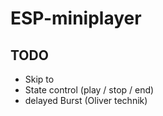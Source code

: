 # ESP-miniplayer

## TODO
- Skip to
- State control (play / stop / end)
- delayed Burst (Oliver technik)
